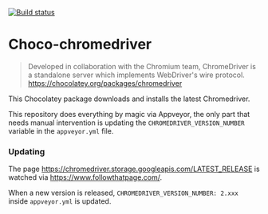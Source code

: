 [![Build status](https://ci.appveyor.com/api/projects/status/c8sb6egibl30iaya?svg=true)](https://ci.appveyor.com/project/yetanotherchris/choco-chromedriver)

# Choco-chromedriver

> Developed in collaboration with the Chromium team, ChromeDriver is a standalone server which implements WebDriver's wire protocol.
> https://chocolatey.org/packages/chromedriver

This Chocolatey package downloads and installs the latest Chromedriver.

This repository does everything by magic via Appveyor, the only part that needs manual intervention is updating the `CHROMEDRIVER_VERSION_NUMBER` variable in the `appveyor.yml` file.

### Updating

The page https://chromedriver.storage.googleapis.com/LATEST_RELEASE is watched via https://www.followthatpage.com/.

When a new version is released, `CHROMEDRIVER_VERSION_NUMBER: 2.xxx` inside `appveyor.yml` is updated.
